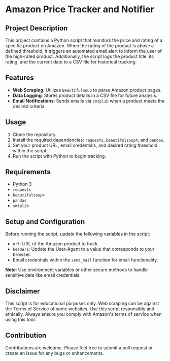 # Amazon Price Tracker and Notifier

## Project Description
This project contains a Python script that monitors the price and rating of a specific product on Amazon. When the rating of the product is above a defined threshold, it triggers an automated email alert to inform the user of the high-rated product. Additionally, the script logs the product title, its rating, and the current date to a CSV file for historical tracking.

## Features
- **Web Scraping**: Utilizes `BeautifulSoup` to parse Amazon product pages.
- **Data Logging**: Stores product details in a CSV file for future analysis.
- **Email Notifications**: Sends emails via `smtplib` when a product meets the desired criteria.

## Usage
1. Clone the repository.
2. Install the required dependencies: `requests`, `beautifulsoup4`, and `pandas`.
3. Set your product URL, email credentials, and desired rating threshold within the script.
4. Run the script with Python to begin tracking.

## Requirements
- Python 3
- `requests`
- `beautifulsoup4`
- `pandas`
- `smtplib`

## Setup and Configuration
Before running the script, update the following variables in the script:
- `url`: URL of the Amazon product to track.
- `headers`: Update the User-Agent to a value that corresponds to your browser.
- Email credentials within the `send_mail` function for email functionality.

**Note**: Use environment variables or other secure methods to handle sensitive data like email credentials.

## Disclaimer
This script is for educational purposes only. Web scraping can be against the Terms of Service of some websites. Use this script responsibly and ethically. Always ensure you comply with Amazon's terms of service when using this tool.

## Contribution
Contributions are welcome. Please feel free to submit a pull request or create an issue for any bugs or enhancements.

